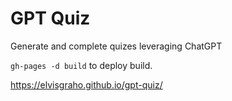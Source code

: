 # GPT Quiz

Generate and complete quizes leveraging ChatGPT

`gh-pages -d build` to deploy build.

https://elvisgraho.github.io/gpt-quiz/

